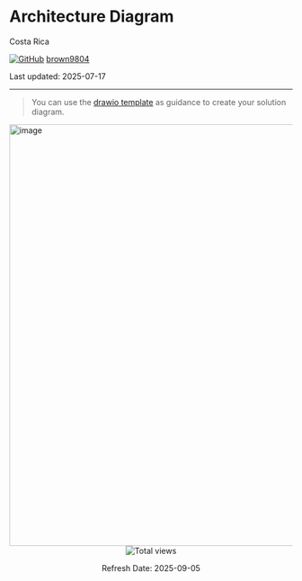 # Architecture Diagram

Costa Rica

[![GitHub](https://img.shields.io/badge/--181717?logo=github&logoColor=ffffff)](https://github.com/)
[brown9804](https://github.com/brown9804)

Last updated: 2025-07-17

------------------------------------------

> You can use the [drawio template](https://github.com/brown9804/MicrosoftCloudEssentialsHub/blob/main/0_Azure/2_AzureAnalytics/0_Fabric/demos/15_FabricMedallionArch/docs/FabricMedallionArch.drawio) as guidance to create your solution diagram.

<img width="750" alt="image" src="https://github.com/user-attachments/assets/0630fb8c-29a5-499c-bfa9-f252af7debbc">

<!-- START BADGE -->
<div align="center">
  <img src="https://img.shields.io/badge/Total%20views-1443-limegreen" alt="Total views">
  <p>Refresh Date: 2025-09-05</p>
</div>
<!-- END BADGE -->
